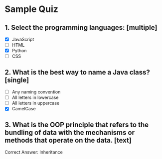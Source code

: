 # Sample Quiz

## 1. Select the programming languages: [multiple]

- [x] JavaScript
- [ ] HTML
- [x] Python
- [ ] CSS

## 2. What is the best way to name a Java class? [single]

- [ ] Any naming convention
- [ ] All letters in lowercase
- [ ] All letters in uppercase
- [x] CamelCase

## 3. What is the OOP principle that refers to the bundling of data with the mechanisms or methods that operate on the data. [text]

Correct Answer: Inheritance
